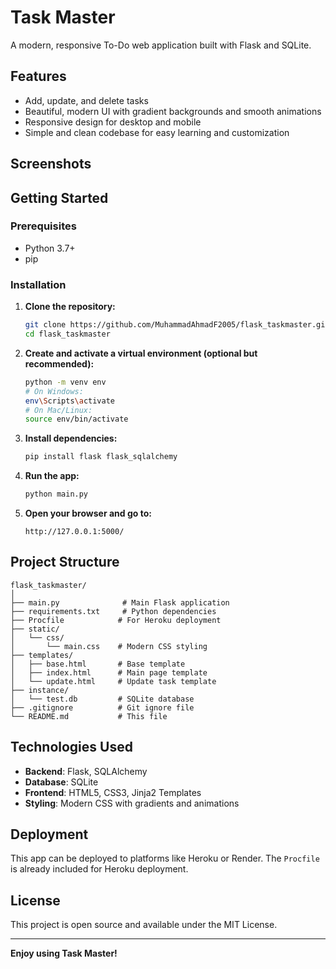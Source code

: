 # Task Master

A modern, responsive To-Do web application built with Flask and SQLite.

## Features

- Add, update, and delete tasks
- Beautiful, modern UI with gradient backgrounds and smooth animations
- Responsive design for desktop and mobile
- Simple and clean codebase for easy learning and customization

## Screenshots

<!-- Add screenshots here after deployment -->

## Getting Started

### Prerequisites

- Python 3.7+
- pip

### Installation

1. **Clone the repository:**
   ```bash
   git clone https://github.com/MuhammadAhmadF2005/flask_taskmaster.git
   cd flask_taskmaster
   ```

2. **Create and activate a virtual environment (optional but recommended):**
   ```bash
   python -m venv env
   # On Windows:
   env\Scripts\activate
   # On Mac/Linux:
   source env/bin/activate
   ```

3. **Install dependencies:**
   ```bash
   pip install flask flask_sqlalchemy
   ```

4. **Run the app:**
   ```bash
   python main.py
   ```

5. **Open your browser and go to:**
   ```
   http://127.0.0.1:5000/
   ```

## Project Structure

```
flask_taskmaster/
│
├── main.py              # Main Flask application
├── requirements.txt     # Python dependencies
├── Procfile            # For Heroku deployment
├── static/
│   └── css/
│       └── main.css    # Modern CSS styling
├── templates/
│   ├── base.html       # Base template
│   ├── index.html      # Main page template
│   └── update.html     # Update task template
├── instance/
│   └── test.db         # SQLite database
├── .gitignore          # Git ignore file
└── README.md           # This file
```

## Technologies Used

- **Backend**: Flask, SQLAlchemy
- **Database**: SQLite
- **Frontend**: HTML5, CSS3, Jinja2 Templates
- **Styling**: Modern CSS with gradients and animations

## Deployment

This app can be deployed to platforms like Heroku or Render. The `Procfile` is already included for Heroku deployment.

## License

This project is open source and available under the MIT License.

---

**Enjoy using Task Master!** 